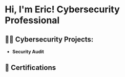 <h1>Hi, I'm Eric! Cybersecurity Professional

<h2>👨‍💻 Cybersecurity Projects:</h2>

- <b>Security Audit</b>
  
<h2> 📄 Certifications </h2>
